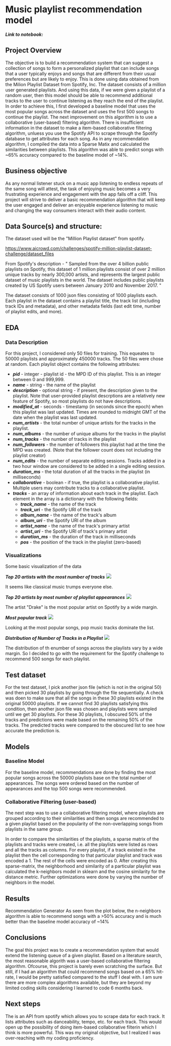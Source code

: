 # Music playlist recommendation model

***Link to notebook:*** 


## Project Overview

The objective is to build a recommendation system that can suggest a collection of songs to form a personalized playlist that can include songs that a user typically enjoys and songs that are different from their usual preferences but are likely to enjoy. This is done using data obtained from the Milion Playlist Dataset from Spotify, Inc. The dataset consists of a million user generated playlists. And using this data, if we were given a playlist of a random user, then this model should be able to recommend additional tracks to the user to continue listening as they reach the end of the playlist. In order to achieve this, I first developed a baseline model that uses the most popular songs across the dataset and uses the first 500 songs to continue the playlist. The next improvement on this algorithm is to use a collaborative (user-based) filtering algorithm. There is insufficient information in the dataset to make a item-based collaborative filtering algorithm, unluess you use the Spotify API to scrape through the Spotify database to get attributes for each song. As in any recommendation algorithm, I compiled the data into a Sparse Matix and calculated the similarities between playlists. This algorithm was able to predict songs with ~65% accuracy compared to the baseline model of ~14%.

## Business objective

As any normal listener stuck on a music app listening to endless repeats of the same song will attest, the task of enjoying music becomes a very frustrating experience and engagement with the app falls off a cliff. This project will strive to deliver a basic recommendation algorithm that will keep the user engaged and deliver an enjoyable experience listening to music and changing the way consumers interact with their audio content. 

## Data Source(s) and structure:

The dataset used will be the "Million Playlist dataset" from spotify.

https://www.aicrowd.com/challenges/spotify-million-playlist-dataset-challenge/dataset_files

From Spotify's description - " Sampled from the over 4 billion public playlists on Spotify, this dataset of 1 million playlists consist of over 2 million unique tracks by nearly 300,000 artists, and represents the largest public dataset of music playlists in the world. The dataset includes public playlists created by US Spotify users between January 2010 and November 2017. "

The dataset consists of 1000 json files consisting of 1000 playlists each. Each playlist in the dataset contains a playlist title, the track list (including track IDs and metadata), and other metadata fields (last edit time, number of playlist edits, and more). 

## EDA
### Data Description
For this project, I considered only 50 files for training. This equeates to 50000 playlists and approximately 450000 tracks. The 50 files were chose at random. Each playlist object contains the following attributes:

* ***pid*** - integer - playlist id - the MPD ID of this playlist. This is an integer between 0 and 999,999.
* ***name*** - string - the name of the playlist 
* ***description*** - optional string - if present, the description given to the playlist.  Note that user-provided playlist descrptions are a relatively new feature of Spotify, so most playlists do not have descriptions.
* ***modified_at*** - seconds - timestamp (in seconds since the epoch) when this playlist was last updated. Times are rounded to midnight GMT of the date when the playlist was last updated.
* ***num_artists*** - the total number of unique artists for the tracks in the playlist.
* ***num_albums*** - the number of unique albums for the tracks in the playlist
* ***num_tracks*** - the number of tracks in the playlist
* ***num_followers*** - the number of followers this playlist had at the time the MPD was created. (Note that the follower count does not including the playlist creator)
* ***num_edits*** - the number of separate editing sessions. Tracks added in a two hour window are considered to be added in a single editing session.
* ***duration_ms*** - the total duration of all the tracks in the playlist (in milliseconds)
* ***collaborative*** -  boolean - if true, the playlist is a collaborative playlist. Multiple users may contribute tracks to a collaborative playlist.
* ***tracks*** - an array of information about each track in the playlist. Each element in the array is a dictionary with the following fields:
   * ***track_name*** - the name of the track
   * ***track_uri*** - the Spotify URI of the track
   * ***album_name*** - the name of the track's album
   * ***album_uri*** - the Spotify URI of the album
   * ***artist_name*** - the name of the track's primary artist
   * ***artist_uri*** - the Spotify URI of track's primary artist
   * ***duration_ms*** - the duration of the track in milliseconds
   * ***pos*** - the position of the track in the playlist (zero-based)

### Visualizations
Some basic visualization of the data

***Top 20 artists with the most number of tracks***
![](/Artists_with_most_tracks.png)

It seems like classical music trumps everyone else. 

***Top 20 artists by most number of playlist appearances***
![](/Atists_in_most_playlists.png)

The artist "Drake" is the most popular artist on Spotify by a wide margin.

***Most popular track***
![](/Most_popular_tracks.png)

Looking at the most popular songs, pop music tracks dominate the list.

***Distribution of Number of Tracks in a Playlist***
![](/distribution_of_tracks.png)

The distribution of th enumber of songs across the playlists vary by a wide margin. So I decided to go with the requirement for the Spotify challenge to recommend 500 songs for each playlist.

## Test dataset

For the test dataset, I pick another json file (which is not in the original 50) and then picked 30 playlists by going through the file sequentially. A check was doen to make sure that all the songs in these 30 playlists existed in the original 50000 playlists. If we cannot find 30 playlists satisfying this condition, then another json file was chosen and playlists were sampled until we get 30 playlists. For these 30 playlists, I obscured 50% of the tracks and predictions were made based on the remaining 50% of the tracks. The predicted tracks were compared to the obscured list to see how accurate the prediction is.

## Models
### Baseline Model
For the baseline model, recommendations are done by finding the most popular songs across the 50000 playlists base on the total number of appearances. The songs were ordered based on the number of appearances and the top 500 songs were recommended. 

### Collaborative Filtering (user-based)
The next step was to use a collaborative filtering model, where playlists are grouped according to their similarities and then songs are recommended to a given playlist based on the popularity of the non-overlapping songs from playlists in the same group.

In order to compare the similarities of the playlists, a sparse matrix of the playlists and tracks were created, i.e. all the playlists were listed as rows and all the tracks as columns. For every playlist, if a track existed in the playlist then the cell corresponding to that particular playlist and track was encoded a 1. The rest of the cells were encoded as 0. After creating this sparse-matrix, the neighborhood and similarity of a particular playlist was calculated the k-neighbors model in sklearn and the cosine similarity for the distance metric. Further optimizations were done by varying the number of neighbors in the model.

## Results
Recommendation Generator
As seen from the plot below, the n-neighbors algorithm is able to recommend songs with a >50% accuracy and is much better than the baseline model accuracy of ~14%

## Conclusions
The goal this project was to create a recommendation system that would extend the listening queue of a given playlist. Based on a literature search, the most reasonable algorith was a user-based collaborative filtering algorithm. Ofcourse, this project is barely even scratching the surface. But still, if I had an algorithm that could recommend songs based on a 65% hit-rate, I would be pretty satisfied compared to the stuff I deal with. I am sure there are more complex algorithms available, but they are beyond my limited coding skills considering I learned to code 6 months back. 

## Next steps
The is an API from spotify which allows you to scrape data for each track. It lists attributes such as danceability, tempo, etc. for each track. This would open up the possibility of doing item-based collaborative filterin which I think is more powerful. This was my original objective, but I realized I was over-reaching with my coding proficiency.
